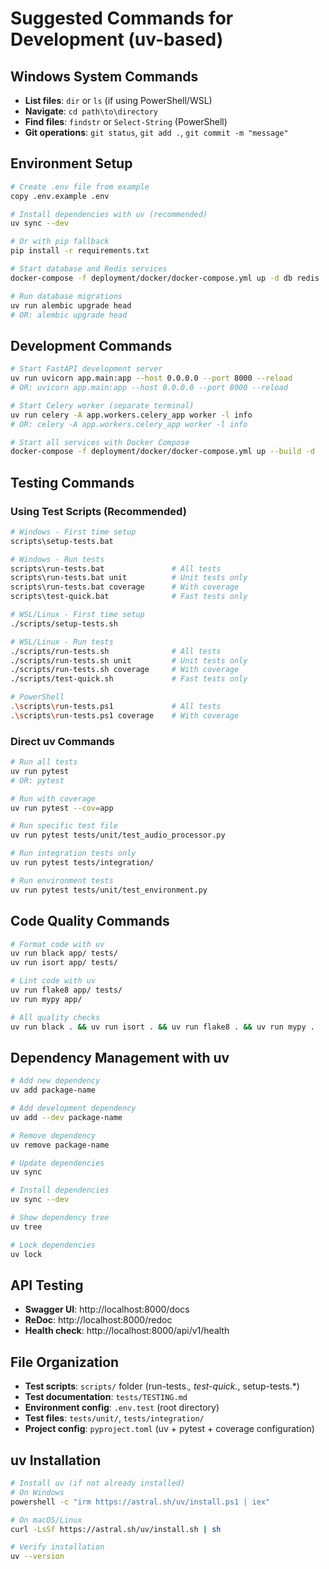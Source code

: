 # Suggested Commands for Development (uv-based)

## Windows System Commands
- **List files**: `dir` or `ls` (if using PowerShell/WSL)
- **Navigate**: `cd path\to\directory`
- **Find files**: `findstr` or `Select-String` (PowerShell)
- **Git operations**: `git status`, `git add .`, `git commit -m "message"`

## Environment Setup
```bash
# Create .env file from example
copy .env.example .env

# Install dependencies with uv (recommended)
uv sync --dev

# Or with pip fallback
pip install -r requirements.txt

# Start database and Redis services
docker-compose -f deployment/docker/docker-compose.yml up -d db redis

# Run database migrations
uv run alembic upgrade head
# OR: alembic upgrade head
```

## Development Commands
```bash
# Start FastAPI development server
uv run uvicorn app.main:app --host 0.0.0.0 --port 8000 --reload
# OR: uvicorn app.main:app --host 0.0.0.0 --port 8000 --reload

# Start Celery worker (separate terminal)
uv run celery -A app.workers.celery_app worker -l info
# OR: celery -A app.workers.celery_app worker -l info

# Start all services with Docker Compose
docker-compose -f deployment/docker/docker-compose.yml up --build -d
```

## Testing Commands

### Using Test Scripts (Recommended)
```bash
# Windows - First time setup
scripts\setup-tests.bat

# Windows - Run tests
scripts\run-tests.bat               # All tests
scripts\run-tests.bat unit          # Unit tests only
scripts\run-tests.bat coverage      # With coverage
scripts\test-quick.bat              # Fast tests only

# WSL/Linux - First time setup
./scripts/setup-tests.sh

# WSL/Linux - Run tests  
./scripts/run-tests.sh              # All tests
./scripts/run-tests.sh unit         # Unit tests only
./scripts/run-tests.sh coverage     # With coverage
./scripts/test-quick.sh             # Fast tests only

# PowerShell
.\scripts\run-tests.ps1             # All tests
.\scripts\run-tests.ps1 coverage    # With coverage
```

### Direct uv Commands
```bash
# Run all tests
uv run pytest
# OR: pytest

# Run with coverage
uv run pytest --cov=app

# Run specific test file
uv run pytest tests/unit/test_audio_processor.py

# Run integration tests only
uv run pytest tests/integration/

# Run environment tests
uv run pytest tests/unit/test_environment.py
```

## Code Quality Commands
```bash
# Format code with uv
uv run black app/ tests/
uv run isort app/ tests/

# Lint code with uv
uv run flake8 app/ tests/
uv run mypy app/

# All quality checks
uv run black . && uv run isort . && uv run flake8 . && uv run mypy .
```

## Dependency Management with uv
```bash
# Add new dependency
uv add package-name

# Add development dependency
uv add --dev package-name

# Remove dependency
uv remove package-name

# Update dependencies
uv sync

# Install dependencies
uv sync --dev

# Show dependency tree
uv tree

# Lock dependencies
uv lock
```

## API Testing
- **Swagger UI**: http://localhost:8000/docs
- **ReDoc**: http://localhost:8000/redoc
- **Health check**: http://localhost:8000/api/v1/health

## File Organization
- **Test scripts**: `scripts/` folder (run-tests.*, test-quick.*, setup-tests.*)
- **Test documentation**: `tests/TESTING.md`
- **Environment config**: `.env.test` (root directory)
- **Test files**: `tests/unit/`, `tests/integration/`
- **Project config**: `pyproject.toml` (uv + pytest + coverage configuration)

## uv Installation
```bash
# Install uv (if not already installed)
# On Windows
powershell -c "irm https://astral.sh/uv/install.ps1 | iex"

# On macOS/Linux
curl -LsSf https://astral.sh/uv/install.sh | sh

# Verify installation
uv --version
```